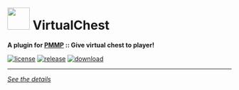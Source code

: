 # <img src="https://rawgit.com/PresentKim/SVG-files/master/plugin-icons/virtualchest.svg" height="50" width="50"> VirtualChest  
__A plugin for [PMMP](https://pmmp.io) :: Give virtual chest to player!__  

[![license](https://img.shields.io/github/license/Blugin/VirtualChest-PMMP.svg?label=License)](./LICENSE)
[![release](https://img.shields.io/github/release/Blugin/VirtualChest-PMMP.svg?label=Release)](../../releases/latest)
[![download](https://img.shields.io/github/downloads/Blugin/VirtualChest-PMMP/total.svg?label=Download)](../../releases/latest)
  
*****
  
[*See the details*](../../wiki)  
